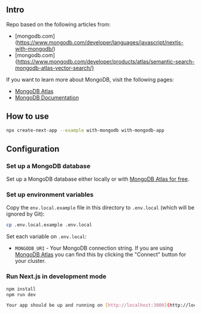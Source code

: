 ## Intro

Repo based on the following articles from:

- [mongodb.com] (https://www.mongodb.com/developer/languages/javascript/nextjs-with-mongodb/)
- [mongodb.com] {https://www.mongodb.com/developer/products/atlas/semantic-search-mongodb-atlas-vector-search/}

If you want to learn more about MongoDB, visit the following pages:

- [MongoDB Atlas](https://mongodb.com/atlas)
- [MongoDB Documentation](https://docs.mongodb.com/)

## How to use

```bash
npx create-next-app --example with-mongodb with-mongodb-app
```

## Configuration

### Set up a MongoDB database

Set up a MongoDB database either locally or with [MongoDB Atlas for free](https://mongodb.com/atlas).

### Set up environment variables

Copy the `env.local.example` file in this directory to `.env.local` (which will be ignored by Git):

```bash
cp .env.local.example .env.local
```

Set each variable on `.env.local`:

- `MONGODB_URI` - Your MongoDB connection string. If you are using [MongoDB Atlas](https://mongodb.com/atlas) you can find this by clicking the "Connect" button for your cluster.

### Run Next.js in development mode

```bash
npm install
npm run dev

Your app should be up and running on [http://localhost:3000](http://localhost:3000)!
```
